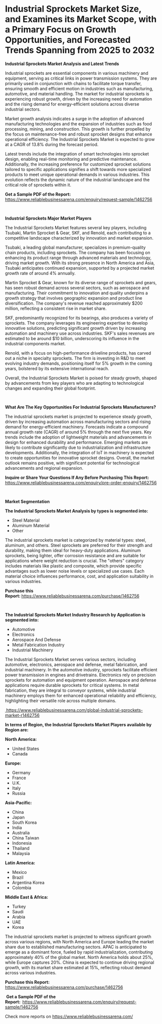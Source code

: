 <p><h1>Industrial Sprockets Market Size, and Examines its Market Scope, with a Primary Focus on Growth Opportunities, and Forecasted Trends Spanning from 2025 to 2032</h1></p><p><strong>Industrial Sprockets Market Analysis and Latest Trends</strong></p>
<p><p>Industrial sprockets are essential components in various machinery and equipment, serving as critical links in power transmission systems. They are primarily used in conjunction with chains to facilitate torque transfer, ensuring smooth and efficient motion in industries such as manufacturing, automotive, and material handling. The market for industrial sprockets is experiencing robust growth, driven by the increasing need for automation and the rising demand for energy-efficient solutions across diverse industrial sectors.</p><p>Market growth analysis indicates a surge in the adoption of advanced manufacturing technologies and the expansion of industries such as food processing, mining, and construction. This growth is further propelled by the focus on maintenance-free and robust sprocket designs that enhance operational efficiency. The Industrial Sprockets Market is expected to grow at a CAGR of 13.8% during the forecast period. </p><p>Latest trends include the integration of smart technologies into sprocket design, enabling real-time monitoring and predictive maintenance. Additionally, the increasing preference for customized sprocket solutions tailored to specific applications signifies a shift towards more specialized products to meet unique operational demands in various industries. This evolution reflects the dynamic nature of the industrial landscape and the critical role of sprockets within it.</p></p>
<p><strong>Get a Sample PDF of the Report:&nbsp;</strong> <a href="https://www.reliablebusinessarena.com/enquiry/request-sample/1462756?utm_campaign=3346&utm_medium=2&utm_source=Github&utm_content=ia&utm_term=09042025&utm_id=industrial-sprockets">https://www.reliablebusinessarena.com/enquiry/request-sample/1462756</a></p>
<p>&nbsp;</p>
<p><strong>Industrial Sprockets Major Market Players</strong></p>
<p><p>The Industrial Sprockets Market features several key players, including Tsubaki, Martin Sprocket & Gear, SKF, and Renold, each contributing to a competitive landscape characterized by innovation and market expansion.</p><p>Tsubaki, a leading global manufacturer, specializes in premium-quality chain products, including sprockets. The company has been focusing on enhancing its product range through advanced materials and technology, driving market growth. With its strong presence in North America and Asia, Tsubaki anticipates continued expansion, supported by a projected market growth rate of around 4% annually.</p><p>Martin Sprocket & Gear, known for its diverse range of sprockets and gears, has seen robust demand across several sectors, such as aerospace and manufacturing. Their commitment to innovation and quality underpins a growth strategy that involves geographic expansion and product line diversification. The company's revenue reached approximately $200 million, reflecting a consistent rise in market share.</p><p>SKF, predominantly recognized for its bearings, also produces a variety of sprockets. The company leverages its engineering expertise to develop innovative solutions, predicting significant growth driven by increasing automation and machinery use across industries. SKF's sales revenues are estimated to be around $10 billion, underscoring its influence in the industrial components market.</p><p>Renold, with a focus on high-performance driveline products, has carved out a niche in specialty sprockets. The firm is investing in R&D to meet evolving industry demands, positioning itself for 5% growth in the coming years, bolstered by its extensive international reach.</p><p>Overall, the Industrial Sprockets Market is poised for steady growth, shaped by advancements from key players who are adapting to technological changes and expanding their global footprint.</p></p>
<p>&nbsp;</p>
<p><strong>What Are The Key Opportunities For Industrial Sprockets Manufacturers?</strong></p>
<p><p>The industrial sprockets market is projected to experience steady growth, driven by increasing automation across manufacturing sectors and rising demand for energy-efficient machinery. Forecasts indicate a compound annual growth rate (CAGR) of around 5% through the next five years. Key trends include the adoption of lightweight materials and advancements in design for enhanced durability and performance. Emerging markets are likely to contribute significantly due to industrialization and infrastructure developments. Additionally, the integration of IoT in machinery is expected to create opportunities for innovative sprocket designs. Overall, the market outlook remains positive, with significant potential for technological advancements and regional expansion.</p></p>
<p><strong>Inquire or Share Your Questions If Any Before Purchasing This Report:</strong> <a href="https://www.reliablebusinessarena.com/enquiry/pre-order-enquiry/1462756?utm_campaign=3346&utm_medium=2&utm_source=Github&utm_content=ia&utm_term=09042025&utm_id=industrial-sprockets">https://www.reliablebusinessarena.com/enquiry/pre-order-enquiry/1462756</a></p>
<p>&nbsp;</p>
<p><strong>Market Segmentation</strong></p>
<p><strong>The Industrial Sprockets Market Analysis by types is segmented into:</strong></p>
<p><ul><li>Steel Material</li><li>Aluminum Material</li><li>Other</li></ul></p>
<p><p>The industrial sprockets market is categorized by material types: steel, aluminum, and others. Steel sprockets are preferred for their strength and durability, making them ideal for heavy-duty applications. Aluminum sprockets, being lighter, offer corrosion resistance and are suitable for applications where weight reduction is crucial. The "others" category includes materials like plastic and composite, which provide specific advantages such as lower noise levels or specialized use cases. Each material choice influences performance, cost, and application suitability in various industries.</p></p>
<p><strong>Purchase this Report:&nbsp;</strong><a href="https://www.reliablebusinessarena.com/purchase/1462756?utm_campaign=3346&utm_medium=2&utm_source=Github&utm_content=ia&utm_term=09042025&utm_id=industrial-sprockets">https://www.reliablebusinessarena.com/purchase/1462756</a></p>
<p>&nbsp;</p>
<p><strong>The Industrial Sprockets Market Industry Research by Application is segmented into:</strong></p>
<p><ul><li>Automotive</li><li>Electronics</li><li>Aerospace And Defense</li><li>Metal Fabrication Industry</li><li>Industrial Machinery</li></ul></p>
<p><p>The Industrial Sprockets Market serves various sectors, including automotive, electronics, aerospace and defense, metal fabrication, and industrial machinery. In the automotive industry, sprockets facilitate efficient power transmission in engines and drivetrains. Electronics rely on precision sprockets for automation and equipment operation. Aerospace and defense applications require durable sprockets for critical systems. In metal fabrication, they are integral to conveyor systems, while industrial machinery employs them for enhanced operational reliability and efficiency, highlighting their versatile role across multiple domains.</p></p>
<p><a href="https://www.reliablebusinessarena.com/global-industrial-sprockets-market-r1462756?utm_campaign=3346&utm_medium=2&utm_source=Github&utm_content=ia&utm_term=09042025&utm_id=industrial-sprockets">&nbsp;https://www.reliablebusinessarena.com/global-industrial-sprockets-market-r1462756</a></p>
<p><strong>In terms of Region, the Industrial Sprockets Market Players available by Region are:</strong></p>
<p>
    <p> <strong> North America: </strong>
        <ul>
            <li>United States</li>
            <li>Canada</li>
        </ul>
        </p> 
    <p> <strong> Europe: </strong>
        <ul>
            <li>Germany</li>
            <li>France</li>
            <li>U.K.</li>
            <li>Italy</li>
            <li>Russia</li>
        </ul>
        </p> 
    <p> <strong> Asia-Pacific: </strong>
        <ul>
            <li>China</li>
            <li>Japan</li>
            <li>South Korea</li>
            <li>India</li>
            <li>Australia</li>
            <li>China Taiwan</li>
            <li>Indonesia</li>
            <li>Thailand</li>
            <li>Malaysia</li>
        </ul>
        </p> 
    <p> <strong> Latin America: </strong>
        <ul>
            <li>Mexico</li>
            <li>Brazil</li>
            <li>Argentina Korea</li>
            <li>Colombia</li>
        </ul>
        </p> 
    <p> <strong> Middle East & Africa: </strong>
        <ul>
            <li>Turkey</li>
            <li>Saudi</li>
            <li>Arabia</li>
            <li>UAE</li>
            <li>Korea</li>
        </ul>
    </p>
    </p>
<p><p>The industrial sprockets market is projected to witness significant growth across various regions, with North America and Europe leading the market share due to established manufacturing sectors. APAC is anticipated to emerge as a dominant force, fueled by rapid industrialization, contributing approximately 40% of the global market. North America holds about 25%, while Europe captures 20%. China is expected to continue driving regional growth, with its market share estimated at 15%, reflecting robust demand across various industries.</p></p>
<p><strong>Purchase this Report: </strong><a href="https://www.reliablebusinessarena.com/purchase/1462756?utm_campaign=3346&utm_medium=2&utm_source=Github&utm_content=ia&utm_term=09042025&utm_id=industrial-sprockets">https://www.reliablebusinessarena.com/purchase/1462756</a></p>
<p>&nbsp;<strong>Get a Sample PDF of the Report:&nbsp;&nbsp;</strong><a href="https://www.reliablebusinessarena.com/enquiry/request-sample/1462756?utm_campaign=3346&utm_medium=2&utm_source=Github&utm_content=ia&utm_term=09042025&utm_id=industrial-sprockets">https://www.reliablebusinessarena.com/enquiry/request-sample/1462756</a></p>
<p><strong></strong></p>
<p>Check more reports on <a href="https://www.reliablebusinessarena.com/?utm_campaign=3346&utm_medium=2&utm_source=Github&utm_content=ia&utm_term=09042025&utm_id=industrial-sprockets">https://www.reliablebusinessarena.com/</a></p>